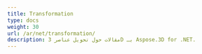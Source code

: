 ```yaml
---
title: Transformation
type: docs
weight: 30
url: /ar/net/transformation/
description: مقالات حول تحويل عناصر 3D بـ Aspose.3D for .NET.
---
```


